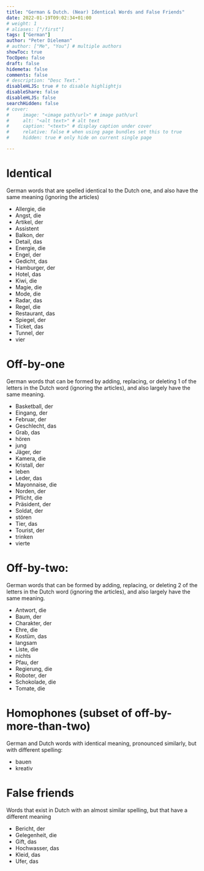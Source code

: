 ```yaml
---
title: "German & Dutch. (Near) Identical Words and False Friends"
date: 2022-01-19T09:02:34+01:00
# weight: 1
# aliases: ["/first"]
tags: ["German"]
author: "Peter Dieleman"
# author: ["Me", "You"] # multiple authors
showToc: true
TocOpen: false
draft: false
hidemeta: false
comments: false
# description: "Desc Text."
disableHLJS: true # to disable highlightjs
disableShare: false
disableHLJS: false
searchHidden: false
# cover:
#     image: "<image path/url>" # image path/url
#     alt: "<alt text>" # alt text
#     caption: "<text>" # display caption under cover
#     relative: false # when using page bundles set this to true
#     hidden: true # only hide on current single page

---
```


# Identical

German words that are spelled identical to the Dutch one, and also have the same meaning (ignoring the articles)

- Allergie, die
- Angst, die
- Artikel, der
- Assistent
- Balkon, der
- Detail, das
- Energie, die
- Engel, der
- Gedicht, das
- Hamburger, der
- Hotel, das
- Kiwi, die
- Magie, die
- Mode, die
- Radar, das
- Regel, die
- Restaurant, das
- Spiegel, der
- Ticket, das
- Tunnel, der
- vier

# Off-by-one

German words that can be formed by adding, replacing, or deleting 1 of the letters in the Dutch word (ignoring the articles), and also largely have the same meaning.

- Basketball, der
- Eingang, der
- Februar, der
- Geschlecht, das
- Grab, das
- hören
- jung
- Jäger, der
- Kamera, die
- Kristall, der
- leben
- Leder, das
- Mayonnaise, die
- Norden, der
- Pflicht, die
- Präsident, der
- Soldat, der
- stören
- Tier, das
- Tourist, der
- trinken
- vierte 

# Off-by-two:

German words that can be formed by adding, replacing, or deleting 2 of the letters in the Dutch word (ignoring the articles), and also largely have the same meaning.

- Antwort, die
- Baum, der
- Charakter, der
- Ehre, die
- Kostüm, das
- langsam
- Liste, die
- nichts
- Pfau, der
- Regierung, die
- Roboter, der
- Schokolade, die
- Tomate, die

# Homophones (subset of off-by-more-than-two)

German and Dutch words with identical meaning, pronounced similarly, but with different spelling:

- bauen
- kreativ


# False friends

Words that exist in Dutch with an almost similar spelling, but that have a different meaning

- Bericht, der
- Gelegenheit, die
- Gift, das
- Hochwasser, das
- Kleid, das
- Ufer, das